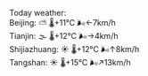 Today weather:  
Beijing: ⛅️  🌡️+11°C 🌬️←7km/h  
Tianjin: 🌫  🌡️+12°C 🌬️→4km/h  
Shijiazhuang: ☀️   🌡️+12°C 🌬️↑8km/h  
Tangshan: ☀️   🌡️+15°C 🌬️↗13km/h  
